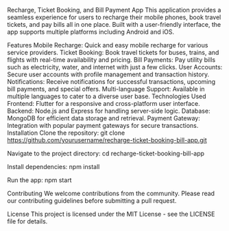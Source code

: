 Recharge, Ticket Booking, and Bill Payment App
This application provides a seamless experience for users to recharge their mobile phones, book travel tickets, and pay bills all in one place. Built with a user-friendly interface, the app supports multiple platforms including Android and iOS.

Features
Mobile Recharge: Quick and easy mobile recharge for various service providers.
Ticket Booking: Book travel tickets for buses, trains, and flights with real-time availability and pricing.
Bill Payments: Pay utility bills such as electricity, water, and internet with just a few clicks.
User Accounts: Secure user accounts with profile management and transaction history.
Notifications: Receive notifications for successful transactions, upcoming bill payments, and special offers.
Multi-language Support: Available in multiple languages to cater to a diverse user base.
Technologies Used
Frontend: Flutter for a responsive and cross-platform user interface.
Backend: Node.js and Express for handling server-side logic.
Database: MongoDB for efficient data storage and retrieval.
Payment Gateway: Integration with popular payment gateways for secure transactions.
Installation
Clone the repository:
git clone https://github.com/yourusername/recharge-ticket-booking-bill-app.git

Navigate to the project directory:
cd recharge-ticket-booking-bill-app

Install dependencies:
npm install

Run the app:
npm start

Contributing
We welcome contributions from the community. Please read our contributing guidelines before submitting a pull request.

License
This project is licensed under the MIT License - see the LICENSE file for details.

